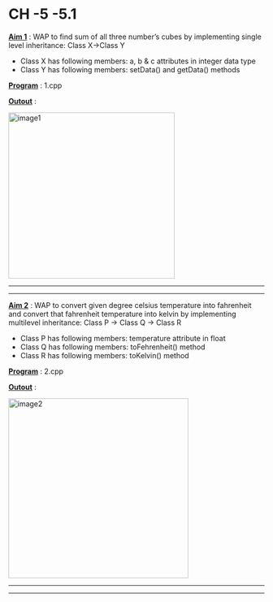 # CH -5 -5.1

<u>**Aim 1**</u> : WAP to find sum of all three number’s cubes by
implementing single level inheritance: Class X->Class Y
- Class X has following members: a, b & c attributes in
integer data type
- Class Y has following members: setData() and
getData() methods

<u>**Program**</u> : 1.cpp

<u>**Outout**</u> : 

<img width="327" alt="image1" src="https://user-images.githubusercontent.com/114163761/209947764-cdd315db-1551-404f-838c-f7b3f3f46d44.PNG">

****
****
<u>**Aim 2**</u> : WAP to convert given degree celsius temperature into
fahrenheit and convert that fahrenheit temperature
into kelvin by implementing multilevel inheritance:
Class P -> Class Q -> Class R
- Class P has following members: temperature
attribute in float
- Class Q has following members: toFehrenheit()
method
- Class R has following members: toKelvin() method

<u>**Program**</u> : 2.cpp

<u>**Outout**</u> : 

<img width="354" alt="image2" src="https://user-images.githubusercontent.com/114163761/209947805-52ebd15f-2967-475f-b9fe-5187281470db.PNG">

****
****
